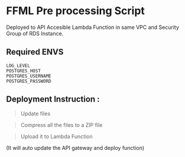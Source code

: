 # FFML Pre processing Script

Deployed to API Accesible Lambda Function in same VPC and Security Group of RDS Instance.

## Required ENVS
```
LOG_LEVEL
POSTGRES_HOST
POSTGRES_USERNAME
POSTGRES_PASSWORD
```

## Deployment Instruction :

> Update files

> Compress all the files to a ZIP file

> Upload it to Lambda Function

(It will auto update the API gateway and deploy function)
